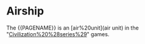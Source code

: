 # Airship

The {{PAGENAME}} is an [air%20unit](air unit) in the "[Civilization%20%28series%29](Civilization)" games.